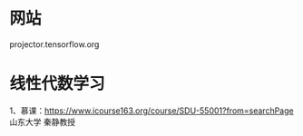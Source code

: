 # 网站
projector.tensorflow.org


# 线性代数学习
1、慕课：https://www.icourse163.org/course/SDU-55001?from=searchPage  
山东大学 秦静教授
